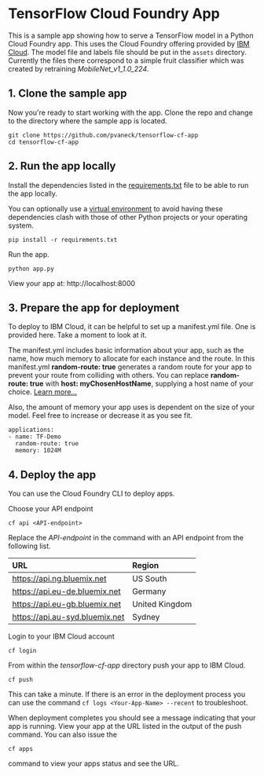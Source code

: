 # TensorFlow Cloud Foundry App


This is a sample app showing how to serve a TensorFlow model in a Python Cloud Foundry
app. This uses the Cloud Foundry offering provided by
[IBM Cloud](https://console.ng.bluemix.net/registration/). The model file and labels
file should be put in the `assets` directory. Currently the files there correspond
to a simple fruit classifier which was created by retraining  *MobileNet_v1_1.0_224*.


## 1. Clone the sample app

Now you're ready to start working with the app. Clone the repo and change to the directory where the sample app is located.
  ```
git clone https://github.com/pvaneck/tensorflow-cf-app
cd tensorflow-cf-app
  ```


## 2. Run the app locally

Install the dependencies listed in the [requirements.txt](https://pip.readthedocs.io/en/stable/user_guide/#requirements-files) file to be able to run the app locally.

You can optionally use a
[virtual environment](https://packaging.python.org/installing/#creating-and-using-virtual-environments)
to avoid having these dependencies clash with those of other Python projects or your operating system.
  ```
pip install -r requirements.txt
  ```

Run the app.
  ```
python app.py
  ```

 View your app at: http://localhost:8000

## 3. Prepare the app for deployment

To deploy to IBM Cloud, it can be helpful to set up a manifest.yml file. One is provided here.
Take a moment to look at it.

The manifest.yml includes basic information about your app, such as the name, how
much memory to allocate for each instance and the route. In this manifest.yml **random-route: true**
generates a random route for your app to prevent your route from colliding with others.
You can replace **random-route: true** with **host: myChosenHostName**, supplying a
host name of your choice. [Learn more...](https://console.bluemix.net/docs/manageapps/depapps.html#appmanifest)

Also, the amount of memory your app uses is dependent on the size of your model. Feel free
to increase or decrease it as you see fit.
 ```
 applications:
 - name: TF-Demo
   random-route: true
   memory: 1024M
 ```

## 4. Deploy the app

You can use the Cloud Foundry CLI to deploy apps.

Choose your API endpoint
   ```
cf api <API-endpoint>
   ```

Replace the *API-endpoint* in the command with an API endpoint from the following list.

|URL                             |Region          |
|:-------------------------------|:---------------|
| https://api.ng.bluemix.net     | US South       |
| https://api.eu-de.bluemix.net  | Germany        |
| https://api.eu-gb.bluemix.net  | United Kingdom |
| https://api.au-syd.bluemix.net | Sydney         |

Login to your IBM Cloud account

  ```
cf login
  ```

From within the *tensorflow-cf-app* directory push your app to IBM Cloud.
  ```
cf push
  ```

This can take a minute. If there is an error in the deployment process you can use the command `cf logs <Your-App-Name> --recent` to troubleshoot.

When deployment completes you should see a message indicating that your app is running.  View your app at the URL listed in the output of the push command.  You can also issue the
  ```
cf apps
  ```
  command to view your apps status and see the URL.
